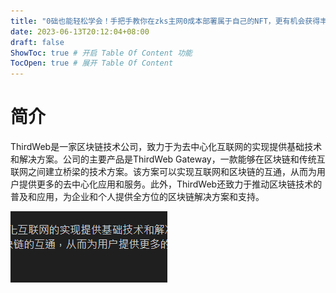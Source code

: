 ```yaml
---
title: "0础也能轻松学会！手把手教你在zks主网0成本部署属于自己的NFT，更有机会获得丰厚的空投奖励！"
date: 2023-06-13T20:12:04+08:00
draft: false
ShowToc: true # 开启 Table Of Content 功能
TocOpen: true # 展开 Table Of Content
---
```


# 简介
ThirdWeb是一家区块链技术公司，致力于为去中心化互联网的实现提供基础技术和解决方案。公司的主要产品是ThirdWeb Gateway，一款能够在区块链和传统互联网之间建立桥梁的技术方案。该方案可以实现互联网和区块链的互通，从而为用户提供更多的去中心化应用和服务。此外，ThirdWeb还致力于推动区块链技术的普及和应用，为企业和个人提供全方位的区块链解决方案和支持。

![](https://raw.githubusercontent.com/Logic-web3/airdrop/main/content/post/images/vvv.png)